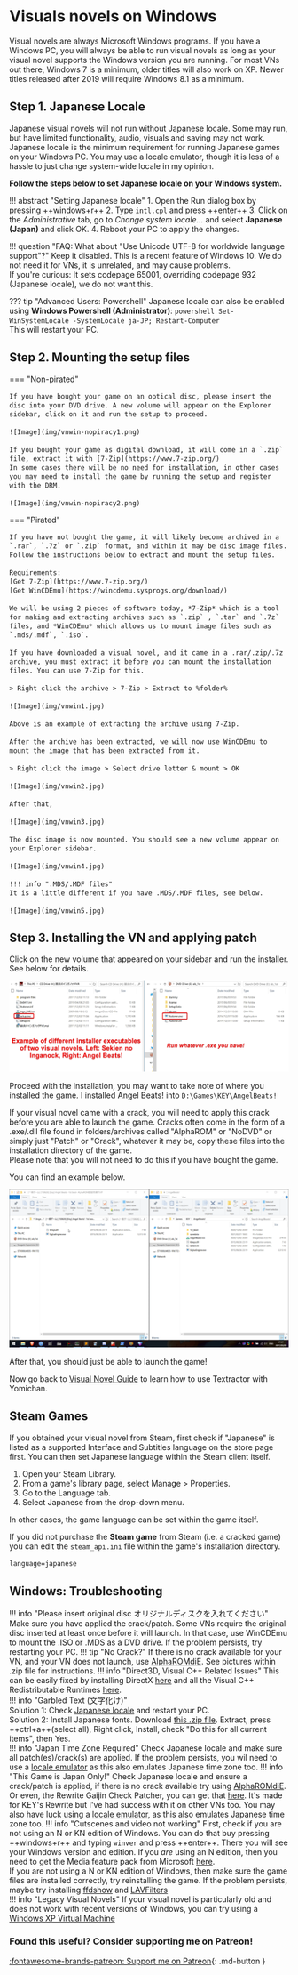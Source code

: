 # Visuals novels on Windows

Visual novels are always Microsoft Windows programs. If you have a Windows PC, you will always be able to run visual novels as long as your visual novel supports the Windows version you are running. For most VNs out there, Windows 7 is a minimum, older titles will also work on XP. Newer titles released after 2019 will require Windows 8.1 as a minimum.  

## Step 1. Japanese Locale

Japanese visual novels will not run without Japanese locale. Some may run, but have limited functionality, audio, visuals and saving may not work. Japanese locale is the minimum requirement for running Japanese games on your Windows PC. You may use a locale emulator, though it is less of a hassle to just change system-wide locale in my opinion.  

**Follow the steps below to set Japanese locale on your Windows system.**  

!!! abstract "Setting Japanese locale"
	1. Open the Run dialog box by pressing ++windows+r++
	2. Type `intl.cpl` and press ++enter++
	3. Click on the *Administrative* tab, go to *Change system locale...* and select **Japanese (Japan)** and click OK.	
	4. Reboot your PC to apply the changes.

!!! question "FAQ: What about "Use Unicode UTF-8 for worldwide language support"?"
	Keep it disabled. This is a recent feature of Windows 10. We do not need it for VNs, it is unrelated, and may cause problems.   
	If you're curious: It sets codepage 65001, overriding codepage 932 (Japanese locale), we do not want this.  

??? tip "Advanced Users: Powershell"
	Japanese locale can also be enabled using **Windows Powershell (Administrator)**:
	```powershell
	Set-WinSystemLocale -SystemLocale ja-JP; Restart-Computer
	```  
	This will restart your PC.

## Step 2. Mounting the setup files  

=== "Non-pirated"

	If you have bought your game on an optical disc, please insert the disc into your DVD drive. A new volume will appear on the Explorer sidebar, click on it and run the setup to proceed.  

	![Image](img/vnwin-nopiracy1.png)

	If you bought your game as digital download, it will come in a `.zip` file, extract it with [7-Zip](https://www.7-zip.org/)  
	In some cases there will be no need for installation, in other cases you may need to install the game by running the setup and register with the DRM.  

	![Image](img/vnwin-nopiracy2.png)  

=== "Pirated"

	If you have not bought the game, it will likely become archived in a `.rar`, `.7z` or `.zip` format, and within it may be disc image files. Follow the instructions below to extract and mount the setup files.

	Requirements:  
	[Get 7-Zip](https://www.7-zip.org/)  
	[Get WinCDEmu](https://wincdemu.sysprogs.org/download/)  

	We will be using 2 pieces of software today, *7-Zip* which is a tool for making and extracting archives such as `.zip` , `.tar` and `.7z` files, and *WinCDEmu* which allows us to mount image files such as `.mds/.mdf`, `.iso`.  
	
	If you have downloaded a visual novel, and it came in a .rar/.zip/.7z archive, you must extract it before you can mount the installation files. You can use 7-Zip for this. 

	> Right click the archive > 7-Zip > Extract to %folder%

	![Image](img/vnwin1.jpg)

	Above is an example of extracting the archive using 7-Zip.  

	After the archive has been extracted, we will now use WinCDEmu to mount the image that has been extracted from it.  

	> Right click the image > Select drive letter & mount > OK

	![Image](img/vnwin2.jpg)  

	After that,

	![Image](img/vnwin3.jpg)  

	The disc image is now mounted. You should see a new volume appear on your Explorer sidebar.

	![Image](img/vnwin4.jpg)  

	!!! info ".MDS/.MDF files"
	It is a little different if you have .MDS/.MDF files, see below.  

	![Image](img/vnwin5.jpg)

## Step 3. Installing the VN and applying patch

Click on the new volume that appeared on your sidebar and run the installer. See below for details.  

![Image](img/vnwin6.jpg)  

Proceed with the installation, you may want to take note of where you installed the game. I installed Angel Beats! into `D:\Games\KEY\AngelBeats!`


If your visual novel came with a crack, you will need to apply this crack before you are able to launch the game. Cracks often come in the form of a .exe/.dll file found in folders/archives called "AlphaROM" or  "NoDVD" or simply just "Patch" or "Crack", whatever it may be, copy these files into the installation directory of the game.  
Please note that you will not need to do this if you have bought the game.  

You can find an example below.  

![Image](img/vnwin7.gif)  

After that, you should just be able to launch the game! 

Now go back to [Visual Novel Guide](https://learnjapanese.moe/vn/#playing-visual-novels-to-learn-japanese) to learn how to use Textractor with Yomichan.

## Steam Games

If you obtained your visual novel from Steam, first check if "Japanese" is listed as a supported Interface and Subtitles language on the store page first. You can then set Japanese language within the Steam client itself.  

1. Open your Steam Library.
2. From a game's library page, select Manage > Properties.
3. Go to the Language tab.
3. Select Japanese from the drop-down menu.

In other cases, the game language can be set within the game itself.  

If you did not purchase the **Steam game** from Steam (i.e. a cracked game) you can edit the `steam_api.ini` file within the game's installation directory.  
```txt
language=japanese
```

## Windows: Troubleshooting

!!! info "Please insert original disc オリジナルディスクを入れてください"
	Make sure you have applied the crack/patch. Some VNs require the original disc inserted at least once before it will launch. In that case, use WinCDEmu to mount the .ISO or .MDS as a DVD drive. If the problem persists, try restarting your PC.
!!! tip "No Crack?"
	If there is no crack available for your VN, and your VN does not launch, use [AlphaROMdiE](https://cdn.discordapp.com/attachments/813105334763126814/813105570567159898/AlphaROMdiE-Build20140214.zip). See pictures within .zip file for instructions.
!!! info "Direct3D, Visual C++ Related Issues" 
	This can be easily fixed by installing DirectX [here](https://www.microsoft.com/en-us/Download/confirmation.aspx?id=35) and all the Visual C++ Redistributable Runtimes [here](https://www.techpowerup.com/download/visual-c-redistributable-runtime-package-all-in-one/).  
!!! info "Garbled Text (文字化け)"  
	Solution 1: Check [Japanese locale](#step-1-setting-japanese-locale) and restart your PC.  
	Solution 2: Install Japanese fonts. Download [this .zip file](https://drive.google.com/file/d/1OiBgAmt3vPRu08gPpxFfzrtDgarBGszK/view?usp=drivesdk). Extract, press ++ctrl+a++(select all), Right click, Install, check "Do this for all current items", then Yes.  
!!! info "Japan Time Zone Required"
	Check Japanese locale and make sure all patch(es)/crack(s) are applied. If the problem persists, you wil need to use a [locale emulator](https://xupefei.github.io/Locale-Emulator/) as this also emulates Japanese time zone too.
!!! info "This Game is Japan Only!"
	Check Japanese locale and ensure a crack/patch is applied, if there is no crack available try using [AlphaROMdiE](https://cdn.discordapp.com/attachments/813105334763126814/813105570567159898/AlphaROMdiE-Build20140214.zip). Or even, the Rewrite Gaijin Check Patcher, you can get that [here](https://cdn.discordapp.com/attachments/813105334763126814/825474730797563914/Rewrite_Oka-ken_Gaijin-check_Patcher.exe). It's made for KEY's Rewrite but I've had success with it on other VNs too. You may also have luck using a [locale emulator](https://xupefei.github.io/Locale-Emulator/), as this also emulates Japanese time zone too.
!!! info "Cutscenes and video not working"
	First, check if you are not using an N or KN edition of Windows. You can do that buy pressing ++windows+r++ and typing `winver` and press ++enter++. There you will see your Windows version and edition. If you *are* using an N edition, then you need to get the Media feature pack from Microsoft [here](https://www.microsoft.com/en-gb/download/details.aspx?id=48231).   
	If you are not using a N or KN edition of Windows, then make sure the game files are installed correctly, try reinstalling the game. If the problem persists, maybe try installing [ffdshow](https://sourceforge.net/projects/ffdshow-tryout/files/SVN%20builds%20by%20clsid/generic%20builds/ffdshow_rev4532_20140717_clsid.exe/download) and [LAVFilters](https://github.com/Nevcairiel/LAVFilters/releases/download/0.74.1/LAVFilters-0.74.1-Installer.exe)  
!!! info "Legacy Visual Novels"
	If your visual novel is particularly old and does not work with recent versions of Windows, you can try using a [Windows XP Virtual Machine](vn-winxp.md)  

<h3>Found this useful? Consider supporting me on Patreon!</h3>   

[:fontawesome-brands-patreon: Support me on Patreon](https://www.patreon.com/shoui){: .md-button }
